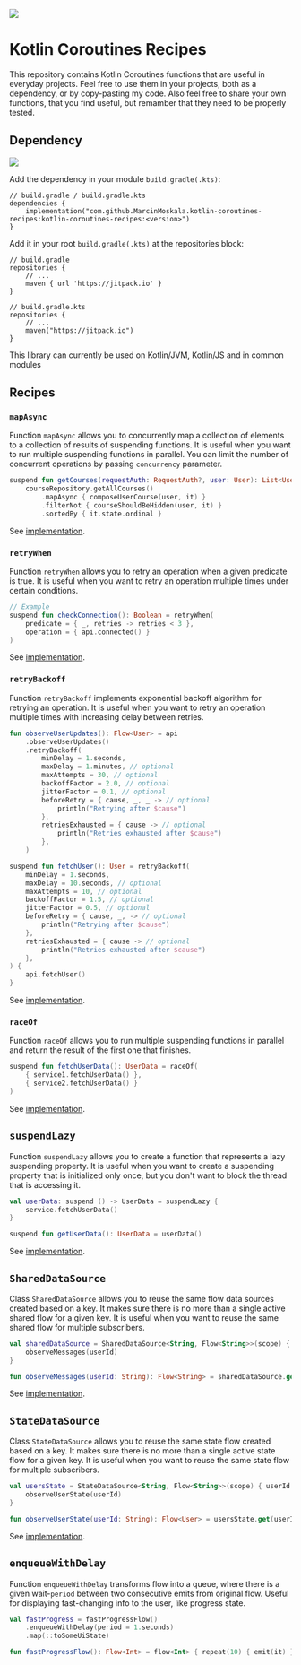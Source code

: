 [![](https://jitpack.io/v/MarcinMoskala/kotlin-coroutines-recipes.svg)](https://jitpack.io/#MarcinMoskala/kotlin-coroutines-recipes)

# Kotlin Coroutines Recipes

This repository contains Kotlin Coroutines functions that are useful in everyday projects. Feel free to use them in your projects, both as a dependency, or by copy-pasting my code. Also feel free to share your own functions, that you find useful, but remamber that they need to be properly tested.

## Dependency

[![](https://jitpack.io/v/MarcinMoskala/kotlin-coroutines-recipes.svg)](https://jitpack.io/#MarcinMoskala/kotlin-coroutines-recipes)

Add the dependency in your module `build.gradle(.kts)`:

```
// build.gradle / build.gradle.kts
dependencies {
    implementation("com.github.MarcinMoskala.kotlin-coroutines-recipes:kotlin-coroutines-recipes:<version>")
}
```

Add it in your root `build.gradle(.kts)` at the repositories block:

```
// build.gradle
repositories {
    // ...
    maven { url 'https://jitpack.io' }
}

// build.gradle.kts
repositories {
    // ...
    maven("https://jitpack.io")
}
```

This library can currently be used on Kotlin/JVM, Kotlin/JS and in common modules

## Recipes

### `mapAsync`

Function `mapAsync` allows you to concurrently map a collection of elements to a collection of results of suspending functions. It is useful when you want to run multiple suspending functions in parallel. You can limit the number of concurrent operations by passing `concurrency` parameter.

```kotlin
suspend fun getCourses(requestAuth: RequestAuth?, user: User): List<UserCourse> =
    courseRepository.getAllCourses()
        .mapAsync { composeUserCourse(user, it) }
        .filterNot { courseShouldBeHidden(user, it) }
        .sortedBy { it.state.ordinal }
```

See [implementation](https://github.com/MarcinMoskala/kotlin-coroutines-recipes/blob/master/src/commonMain/kotlin/mapAsync.kt).

### `retryWhen`

Function `retryWhen` allows you to retry an operation when a given predicate is true. It is useful when you want to retry an operation multiple times under certain conditions.

```kotlin
// Example
suspend fun checkConnection(): Boolean = retryWhen(
    predicate = { _, retries -> retries < 3 },
    operation = { api.connected() }
)
```

See [implementation](https://github.com/MarcinMoskala/kotlin-coroutines-recipes/blob/master/src/commonMain/kotlin/retryWhen.kt).

### `retryBackoff`

Function `retryBackoff` implements exponential backoff algorithm for retrying an operation. It is useful when you want to retry an operation multiple times with increasing delay between retries.

```kotlin
fun observeUserUpdates(): Flow<User> = api
    .observeUserUpdates()
    .retryBackoff(
        minDelay = 1.seconds,
        maxDelay = 1.minutes, // optional
        maxAttempts = 30, // optional
        backoffFactor = 2.0, // optional
        jitterFactor = 0.1, // optional
        beforeRetry = { cause, _, _ -> // optional
            println("Retrying after $cause")
        },
        retriesExhausted = { cause -> // optional
            println("Retries exhausted after $cause")
        },
    )

suspend fun fetchUser(): User = retryBackoff(
    minDelay = 1.seconds,
    maxDelay = 10.seconds, // optional
    maxAttempts = 10, // optional
    backoffFactor = 1.5, // optional
    jitterFactor = 0.5, // optional
    beforeRetry = { cause, _, -> // optional
        println("Retrying after $cause")
    },
    retriesExhausted = { cause -> // optional
        println("Retries exhausted after $cause")
    },
) {
    api.fetchUser()
}
```

See [implementation](https://github.com/MarcinMoskala/kotlin-coroutines-recipes/blob/master/src/commonMain/kotlin/RetryBackoff.kt).

### `raceOf`

Function `raceOf` allows you to run multiple suspending functions in parallel and return the result of the first one that finishes. 

```kotlin
suspend fun fetchUserData(): UserData = raceOf(
    { service1.fetchUserData() },
    { service2.fetchUserData() }
)
```

See [implementation](https://github.com/MarcinMoskala/kotlin-coroutines-recipes/blob/master/src/commonMain/kotlin/raceOf.kt).

## `suspendLazy`

Function `suspendLazy` allows you to create a function that represents a lazy suspending property. It is useful when you want to create a suspending property that is initialized only once, but you don't want to block the thread that is accessing it.

```kotlin
val userData: suspend () -> UserData = suspendLazy {
    service.fetchUserData()
}

suspend fun getUserData(): UserData = userData()
```

See [implementation](https://github.com/MarcinMoskala/kotlin-coroutines-recipes/blob/master/src/commonMain/kotlin/suspendLazy.kt).

## `SharedDataSource`

Class `SharedDataSource` allows you to reuse the same flow data sources created based on a key. It makes sure there is no more than a single active shared flow for a given key. It is useful when you want to reuse the same shared flow for multiple subscribers.

```kotlin
val sharedDataSource = SharedDataSource<String, Flow<String>>(scope) { userId ->
    observeMessages(userId)
}

fun observeMessages(userId: String): Flow<String> = sharedDataSource.get(userId)
```

See [implementation](https://github.com/MarcinMoskala/kotlin-coroutines-recipes/blob/master/src/commonMain/kotlin/SharedDataSource.kt).

## `StateDataSource`

Class `StateDataSource` allows you to reuse the same state flow created based on a key. It makes sure there is no more than a single active state flow for a given key. It is useful when you want to reuse the same state flow for multiple subscribers.

```kotlin
val usersState = StateDataSource<String, Flow<String>>(scope) { userId ->
    observeUserState(userId)
}

fun observeUserState(userId: String): Flow<User> = usersState.get(userId)
```

See [implementation](https://github.com/MarcinMoskala/kotlin-coroutines-recipes/blob/master/src/commonMain/kotlin/StateDataSource.kt).

## `enqueueWithDelay`

Function `enqueueWithDelay` transforms flow into a queue, where there is a given wait-`period` between two consecutive emits from original flow. Useful for displaying fast-changing info to the user, like progress state.

```kotlin
val fastProgress = fastProgressFlow()
    .enqueueWithDelay(period = 1.seconds)
    .map(::toSomeUiState)

fun fastProgressFlow(): Flow<Int> = flow<Int> { repeat(10) { emit(it) } }
```
